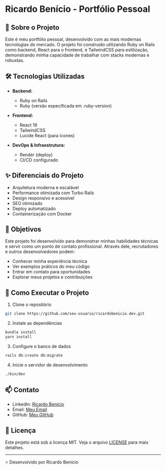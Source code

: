 # Ricardo Benício - Portfólio Pessoal

## 🚀 Sobre o Projeto

Este é meu portfólio pessoal, desenvolvido com as mais modernas tecnologias do mercado. O projeto foi construído utilizando Ruby on Rails como backend, React para o frontend, e TailwindCSS para estilização, demonstrando minha capacidade de trabalhar com stacks modernas e robustas.

## 🛠️ Tecnologias Utilizadas

- **Backend:**
  - Ruby on Rails
  - Ruby (versão especificada em .ruby-version)
  
- **Frontend:**
  - React 19
  - TailwindCSS
  - Lucide React (para ícones)

- **DevOps & Infraestrutura:**
  - Render (deploy)
  - CI/CD configurado

## ✨ Diferenciais do Projeto

- Arquitetura moderna e escalável
- Performance otimizada com Turbo Rails
- Design responsivo e acessível
- SEO otimizado
- Deploy automatizado
- Containerização com Docker

## 🎯 Objetivos

Este projeto foi desenvolvido para demonstrar minhas habilidades técnicas e servir como um ponto de contato profissional. Através dele, recrutadores e outros desenvolvedores podem:

- Conhecer minha experiência técnica
- Ver exemplos práticos do meu código
- Entrar em contato para oportunidades
- Explorar meus projetos e contribuições

## 🚀 Como Executar o Projeto

1. Clone o repositório
```bash
git clone https://github.com/seu-usuario/ricardobenicio.dev.git
```

2. Instale as dependências
```bash
bundle install
yarn install
```

3. Configure o banco de dados
```bash
rails db:create db:migrate
```

4. Inicie o servidor de desenvolvimento
```bash
./bin/dev
```

## 📫 Contato

- LinkedIn: [Ricardo Benício](https://www.linkedin.com/in/ricardo-benicio)
- Email: [Meu Email](mailto:rikrdoofelipe@outlook.com)
- GitHub: [Meu GitHub](https://github.com/ricardo-benicio)

## 📝 Licença

Este projeto está sob a licença MIT. Veja o arquivo [LICENSE](LICENSE) para mais detalhes.

---

⭐️ Desenvolvido por Ricardo Benício
